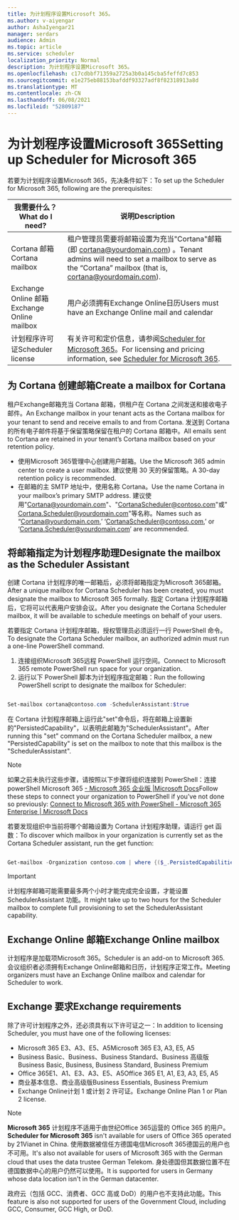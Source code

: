 ```yaml
---
title: 为计划程序设置Microsoft 365。
ms.author: v-aiyengar
author: AshaIyengar21
manager: serdars
audience: Admin
ms.topic: article
ms.service: scheduler
localization_priority: Normal
description: 为计划程序设置Microsoft 365。
ms.openlocfilehash: c17cdbbf71359a2725a3b0a145cba5feffd7c853
ms.sourcegitcommit: e1e275eb88153bafddf93327adf8f82318913a8d
ms.translationtype: MT
ms.contentlocale: zh-CN
ms.lasthandoff: 06/08/2021
ms.locfileid: "52809187"
---
```

# <a name="setting-up-scheduler-for-microsoft-365"></a><span data-ttu-id="c93fc-103">为计划程序设置Microsoft 365</span><span class="sxs-lookup"><span data-stu-id="c93fc-103">Setting up Scheduler for Microsoft 365</span></span>

<span data-ttu-id="c93fc-104">若要为计划程序设置Microsoft 365，先决条件如下：</span><span class="sxs-lookup"><span data-stu-id="c93fc-104">To set up the Scheduler for Microsoft 365, following are the prerequisites:</span></span>

|<span data-ttu-id="c93fc-105">**我需要什么？**</span><span class="sxs-lookup"><span data-stu-id="c93fc-105">**What do I need?**</span></span> |<span data-ttu-id="c93fc-106">**说明**</span><span class="sxs-lookup"><span data-stu-id="c93fc-106">**Description**</span></span> |
|-------------------|-------------|
|<span data-ttu-id="c93fc-107">Cortana 邮箱</span><span class="sxs-lookup"><span data-stu-id="c93fc-107">Cortana mailbox</span></span> |<span data-ttu-id="c93fc-108">租户管理员需要将邮箱设置为充当"Cortana"邮箱 (即 cortana@yourdomain.com) 。</span><span class="sxs-lookup"><span data-stu-id="c93fc-108">Tenant admins will need to set a mailbox to serve as the “Cortana” mailbox (that is, cortana@yourdomain.com).</span></span>         |
|<span data-ttu-id="c93fc-109">Exchange Online 邮箱</span><span class="sxs-lookup"><span data-stu-id="c93fc-109">Exchange Online mailbox</span></span> |<span data-ttu-id="c93fc-110">用户必须拥有Exchange Online日历</span><span class="sxs-lookup"><span data-stu-id="c93fc-110">Users must have an Exchange Online mail and calendar</span></span>         |
|<span data-ttu-id="c93fc-111">计划程序许可证</span><span class="sxs-lookup"><span data-stu-id="c93fc-111">Scheduler license</span></span> |<span data-ttu-id="c93fc-112">有关许可和定价信息，请参阅[Scheduler for Microsoft 365](https://www.microsoft.com/microsoft-365/meeting-scheduler-pricing)。</span><span class="sxs-lookup"><span data-stu-id="c93fc-112">For licensing and pricing information, see [Scheduler for Microsoft 365](https://www.microsoft.com/microsoft-365/meeting-scheduler-pricing).</span></span>        |

## <a name="create-a-mailbox-for-cortana"></a><span data-ttu-id="c93fc-113">为 Cortana 创建邮箱</span><span class="sxs-lookup"><span data-stu-id="c93fc-113">Create a mailbox for Cortana</span></span>
<span data-ttu-id="c93fc-114">租户Exchange邮箱充当 Cortana 邮箱，供租户在 Cortana 之间发送和接收电子邮件。</span><span class="sxs-lookup"><span data-stu-id="c93fc-114">An Exchange mailbox in your tenant acts as the Cortana mailbox for your tenant to send and receive emails to and from Cortana.</span></span> <span data-ttu-id="c93fc-115">发送到 Cortana 的所有电子邮件将基于保留策略保留在租户的 Cortana 邮箱中。</span><span class="sxs-lookup"><span data-stu-id="c93fc-115">All emails sent to Cortana are retained in your tenant’s Cortana mailbox based on your retention policy.</span></span>

- <span data-ttu-id="c93fc-116">使用Microsoft 365管理中心创建用户邮箱。</span><span class="sxs-lookup"><span data-stu-id="c93fc-116">Use the Microsoft 365 admin center to create a user mailbox.</span></span> <span data-ttu-id="c93fc-117">建议使用 30 天的保留策略。</span><span class="sxs-lookup"><span data-stu-id="c93fc-117">A 30-day retention policy is recommended.</span></span> 
- <span data-ttu-id="c93fc-118">在邮箱的主 SMTP 地址中，使用名称 Cortana。</span><span class="sxs-lookup"><span data-stu-id="c93fc-118">Use the name Cortana in your mailbox’s primary SMTP address.</span></span> <span data-ttu-id="c93fc-119">建议使用"Cortana@yourdomain.com"、"CortanaScheduler@contoso.com"或"Cortana.Scheduler@yourdomain.com"等名称。</span><span class="sxs-lookup"><span data-stu-id="c93fc-119">Names such as “Cortana@yourdomain.com,’ ‘CortanaScheduler@contoso.com,’ or ‘Cortana.Scheduler@yourdomain.com’ are recommended.</span></span>

## <a name="designate-the-mailbox-as-the-scheduler-assistant"></a><span data-ttu-id="c93fc-120">将邮箱指定为计划程序助理</span><span class="sxs-lookup"><span data-stu-id="c93fc-120">Designate the mailbox as the Scheduler Assistant</span></span>

<span data-ttu-id="c93fc-121">创建 Cortana 计划程序的唯一邮箱后，必须将邮箱指定为Microsoft 365邮箱。</span><span class="sxs-lookup"><span data-stu-id="c93fc-121">After a unique mailbox for Cortana Scheduler has been created, you must designate the mailbox to Microsoft 365 formally.</span></span> <span data-ttu-id="c93fc-122">指定 Cortana 计划程序邮箱后，它将可以代表用户安排会议。</span><span class="sxs-lookup"><span data-stu-id="c93fc-122">After you designate the Cortana Scheduler mailbox, it will be available to schedule meetings on behalf of your users.</span></span>

<span data-ttu-id="c93fc-123">若要指定 Cortana 计划程序邮箱，授权管理员必须运行一行 PowerShell 命令。</span><span class="sxs-lookup"><span data-stu-id="c93fc-123">To designate the Cortana Scheduler mailbox, an authorized admin must run a one-line PowerShell command.</span></span> 

1. <span data-ttu-id="c93fc-124">连接组织Microsoft 365远程 PowerShell 运行空间。</span><span class="sxs-lookup"><span data-stu-id="c93fc-124">Connect to Microsoft 365 remote PowerShell run space for your organization.</span></span>
2. <span data-ttu-id="c93fc-125">运行以下 PowerShell 脚本为计划程序指定邮箱：</span><span class="sxs-lookup"><span data-stu-id="c93fc-125">Run the following PowerShell script to designate the mailbox for Scheduler:</span></span>

```powershell

Set-mailbox cortana@contoso.com -SchedulerAssistant:$true

```

<span data-ttu-id="c93fc-126">在 Cortana 计划程序邮箱上运行此"set"命令后，将在邮箱上设置新的"PersistedCapability"，以表明此邮箱为"SchedulerAssistant"。</span><span class="sxs-lookup"><span data-stu-id="c93fc-126">After running this "set" command on the Cortana Scheduler mailbox, a new "PersistedCapability" is set on the mailbox to note that this mailbox is the "SchedulerAssistant".</span></span>

> [!NOTE]
> <span data-ttu-id="c93fc-127">如果之前未执行这些步骤，请按照以下步骤将组织连接到 PowerShell：连接 powerShell Microsoft 365 [- Microsoft 365 企业版 |Microsoft Docs](../enterprise/connect-to-microsoft-365-powershell.md)</span><span class="sxs-lookup"><span data-stu-id="c93fc-127">Follow these steps to connect your organization to PowerShell if you’ve not done so previously: [Connect to Microsoft 365 with PowerShell - Microsoft 365 Enterprise | Microsoft Docs](../enterprise/connect-to-microsoft-365-powershell.md)</span></span>

<span data-ttu-id="c93fc-128">若要发现组织中当前将哪个邮箱设置为 Cortana 计划程序助理，请运行 get 函数：</span><span class="sxs-lookup"><span data-stu-id="c93fc-128">To discover which mailbox in your organization is currently set as the Cortana Scheduler assistant, run the get function:</span></span>
 
```powershell

Get-mailbox -Organization contoso.com | where {($_.PersistedCapabilities -like "SchedulerAssistant")}

```

> [!IMPORTANT]
> <span data-ttu-id="c93fc-129">计划程序邮箱可能需要最多两个小时才能完成完全设置，才能设置 SchedulerAssistant 功能。</span><span class="sxs-lookup"><span data-stu-id="c93fc-129">It might take up to two hours for the Scheduler mailbox to complete full provisioning to set the SchedulerAssistant capability.</span></span>

## <a name="exchange-online-mailbox"></a><span data-ttu-id="c93fc-130">Exchange Online 邮箱</span><span class="sxs-lookup"><span data-stu-id="c93fc-130">Exchange Online mailbox</span></span>
<span data-ttu-id="c93fc-131">计划程序是加载项Microsoft 365。</span><span class="sxs-lookup"><span data-stu-id="c93fc-131">Scheduler is an add-on to Microsoft 365.</span></span> <span data-ttu-id="c93fc-132">会议组织者必须拥有Exchange Online邮箱和日历，计划程序正常工作。</span><span class="sxs-lookup"><span data-stu-id="c93fc-132">Meeting organizers must have an Exchange Online mailbox and calendar for Scheduler to work.</span></span>

## <a name="exchange-requirements"></a><span data-ttu-id="c93fc-133">Exchange 要求</span><span class="sxs-lookup"><span data-stu-id="c93fc-133">Exchange requirements</span></span>

<span data-ttu-id="c93fc-134">除了许可计划程序之外，还必须具有以下许可证之一：</span><span class="sxs-lookup"><span data-stu-id="c93fc-134">In addition to licensing Scheduler, you must have one of the following licenses:</span></span>

- <span data-ttu-id="c93fc-135">Microsoft 365 E3、A3、E5、A5</span><span class="sxs-lookup"><span data-stu-id="c93fc-135">Microsoft 365 E3, A3, E5, A5</span></span>
- <span data-ttu-id="c93fc-136">Business Basic、Business、Business Standard、Business 高级版</span><span class="sxs-lookup"><span data-stu-id="c93fc-136">Business Basic, Business, Business Standard, Business Premium</span></span>
- <span data-ttu-id="c93fc-137">Office 365E1、A1、E3、A3、E5、A5</span><span class="sxs-lookup"><span data-stu-id="c93fc-137">Office 365 E1, A1, E3, A3, E5, A5</span></span>
- <span data-ttu-id="c93fc-138">商业基本信息、商业高级版</span><span class="sxs-lookup"><span data-stu-id="c93fc-138">Business Essentials, Business Premium</span></span>
- <span data-ttu-id="c93fc-139">Exchange Online计划 1 或计划 2 许可证。</span><span class="sxs-lookup"><span data-stu-id="c93fc-139">Exchange Online Plan 1 or Plan 2 license.</span></span> 

> [!Note]
> <span data-ttu-id="c93fc-140">**Microsoft 365** 计划程序不适用于由世纪Office 365运营的 Office 365 的用户。</span><span class="sxs-lookup"><span data-stu-id="c93fc-140">**Scheduler for Microsoft 365** isn't available for users of Office 365 operated by 21Vianet in China.</span></span> <span data-ttu-id="c93fc-141">使用数据被信任方德国电信Microsoft 365德国云的用户也不可用。</span><span class="sxs-lookup"><span data-stu-id="c93fc-141">It's also not available for users of Microsoft 365 with the German cloud that uses the data trustee German Telekom.</span></span> <span data-ttu-id="c93fc-142">身处德国但其数据位置不在德国数据中心的用户仍然可以使用。</span><span class="sxs-lookup"><span data-stu-id="c93fc-142">It is supported for users in Germany whose data location isn't in the German datacenter.</span></span>
>
><span data-ttu-id="c93fc-143">政府云（包括 GCC、消费者、GCC 高或 DoD）的用户也不支持此功能。</span><span class="sxs-lookup"><span data-stu-id="c93fc-143">This feature is also not supported for users of the Government Cloud, including GCC, Consumer, GCC High, or DoD.</span></span>
